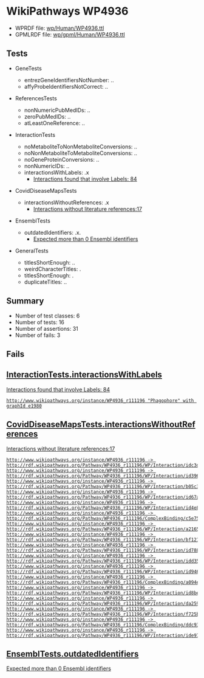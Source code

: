 # WikiPathways WP4936

* WPRDF file: [wp/Human/WP4936.ttl](../wp/Human/WP4936.ttl)
* GPMLRDF file: [wp/gpml/Human/WP4936.ttl](../wp/gpml/Human/WP4936.ttl)

## Tests

* GeneTests
    * entrezGeneIdentifiersNotNumber: ..
    * affyProbeIdentifiersNotCorrect: ..

* ReferencesTests
    * nonNumericPubMedIDs: ..
    * zeroPubMedIDs: ..
    * atLeastOneReference: ..

* InteractionTests
    * noMetaboliteToNonMetaboliteConversions: ..
    * noNonMetaboliteToMetaboliteConversions: ..
    * noGeneProteinConversions: ..
    * nonNumericIDs: ..
    * interactionsWithLabels: .x
        * [Interactions found that involve Labels: 84](fe97a995)

* CovidDiseaseMapsTests
    * interactionsWithoutReferences: .x
        * [Interactions without literature references:17](2e295b44)

* EnsemblTests
    * outdatedIdentifiers: .x.
        * [Expected more than 0 Ensembl identifiers](f44398b7)

* GeneralTests
    * titlesShortEnough: ..
    * weirdCharacterTitles: .
    * titlesShortEnough: .
    * duplicateTitles: ..

## Summary

* Number of test classes: 6
* Number of tests: 16
* Number of assertions: 31
* Number of fails: 3

## Fails

<a href="fe97a995" />

## InteractionTests.interactionsWithLabels

Interactions found that involve Labels: 84
```
http://www.wikipathways.org/instance/WP4936_r111196 "Phagophore" with graphId e1980

```
<a href="2e295b44" />

## CovidDiseaseMapsTests.interactionsWithoutReferences

Interactions without literature references:17
```
http://www.wikipathways.org/instance/WP4936_r111196 -> http://rdf.wikipathways.org/Pathway/WP4936_r111196/WP/Interaction/idc3daa4b8
http://www.wikipathways.org/instance/WP4936_r111196 -> http://rdf.wikipathways.org/Pathway/WP4936_r111196/WP/Interaction/id396f48b2
http://www.wikipathways.org/instance/WP4936_r111196 -> http://rdf.wikipathways.org/Pathway/WP4936_r111196/WP/Interaction/b05c3
http://www.wikipathways.org/instance/WP4936_r111196 -> http://rdf.wikipathways.org/Pathway/WP4936_r111196/WP/Interaction/id67a2f315
http://www.wikipathways.org/instance/WP4936_r111196 -> http://rdf.wikipathways.org/Pathway/WP4936_r111196/WP/Interaction/id4e8b93d1
http://www.wikipathways.org/instance/WP4936_r111196 -> http://rdf.wikipathways.org/Pathway/WP4936_r111196/ComplexBinding/c5e75
http://www.wikipathways.org/instance/WP4936_r111196 -> http://rdf.wikipathways.org/Pathway/WP4936_r111196/WP/Interaction/a2165
http://www.wikipathways.org/instance/WP4936_r111196 -> http://rdf.wikipathways.org/Pathway/WP4936_r111196/WP/Interaction/bf121
http://www.wikipathways.org/instance/WP4936_r111196 -> http://rdf.wikipathways.org/Pathway/WP4936_r111196/WP/Interaction/id788d6f1c
http://www.wikipathways.org/instance/WP4936_r111196 -> http://rdf.wikipathways.org/Pathway/WP4936_r111196/WP/Interaction/idd35c42c0
http://www.wikipathways.org/instance/WP4936_r111196 -> http://rdf.wikipathways.org/Pathway/WP4936_r111196/WP/Interaction/id94635bcc
http://www.wikipathways.org/instance/WP4936_r111196 -> http://rdf.wikipathways.org/Pathway/WP4936_r111196/ComplexBinding/a094e
http://www.wikipathways.org/instance/WP4936_r111196 -> http://rdf.wikipathways.org/Pathway/WP4936_r111196/WP/Interaction/id8be830b7
http://www.wikipathways.org/instance/WP4936_r111196 -> http://rdf.wikipathways.org/Pathway/WP4936_r111196/WP/Interaction/da259
http://www.wikipathways.org/instance/WP4936_r111196 -> http://rdf.wikipathways.org/Pathway/WP4936_r111196/WP/Interaction/f725b
http://www.wikipathways.org/instance/WP4936_r111196 -> http://rdf.wikipathways.org/Pathway/WP4936_r111196/ComplexBinding/ddc93
http://www.wikipathways.org/instance/WP4936_r111196 -> http://rdf.wikipathways.org/Pathway/WP4936_r111196/WP/Interaction/ide9784478

```
<a href="f44398b7" />

## EnsemblTests.outdatedIdentifiers

Expected more than 0 Ensembl identifiers
```

```
